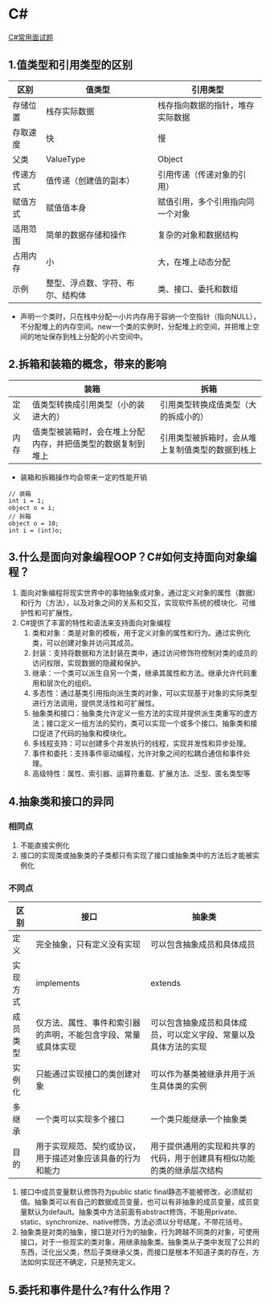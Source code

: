 # C#
[C#常用面试题](https://blog.csdn.net/itzhangzx/article/details/131302117)
## 1.值类型和引用类型的区别
| 区别 | 值类型      | 引用类型 |
| ----------- | ----------- | ----------- |
| 存储位置 | 栈存实际数据      | 栈存指向数据的指针，堆存实际数据       |
| 存取速度 | 快   | 慢        |
| 父类 | ValueType   | Object        |
| 传递方式 | 值传递（创建值的副本）   | 引用传递（传递对象的引用）        |
| 赋值方式 | 赋值值本身   | 赋值引用，多个引用指向同一个对象        |
| 适用范围 | 简单的数据存储和操作   | 复杂的对象和数据结构       |
| 占用内存 | 小   | 大，在堆上动态分配        |
| 示例 | 整型、浮点数、字符、布尔、结构体   | 类、接口、委托和数组        |
* 声明一个类时，只在栈中分配一小片内存用于容纳一个空指针（指向NULL），不分配堆上的内存空间。new一个类的实例时，分配堆上的空间，并把堆上空间的地址保存到栈上分配的小片空间中。
## 2.拆箱和装箱的概念，带来的影响
|  | 装箱 | 拆箱 |
| ----------- | ----------- | ----------- |
| 定义 | 值类型转换成引用类型（小的装进大的）      | 引用类型转换成值类型（大的拆成小的）       |
| 内存 | 值类型被装箱时，会在堆上分配内存，并把值类型的数据复制到堆上   | 引用类型被拆箱时，会从堆上复制值类型的数据到栈上        |
* 装箱和拆箱操作均会带来一定的性能开销
```CSharp
// 装箱
int i = 1;
object o = i;
// 拆箱
object o = 10;
int i = (int)o;
```
## 3.什么是面向对象编程OOP？C#如何支持面向对象编程？
1. 面向对象编程将现实世界中的事物抽象成对象，通过定义对象的属性（数据）和行为（方法），以及对象之间的关系和交互，实现软件系统的模块化、可维护性和可扩展性。
2. C#提供了丰富的特性和语法来支持面向对象编程
   1. 类和对象：类是对象的模板，用于定义对象的属性和行为。通过实例化类，可以创建对象并访问其成员。
   2. 封装：支持将数据和方法封装在类中，通过访问修饰符控制对类的成员的访问权限，实现数据的隐藏和保护。
   3. 继承：一个类可以派生自另一个类，继承其属性和方法。继承允许代码重用和层次化的组织。
   4. 多态性：通过基类引用指向派生类的对象，可以实现基于对象的实际类型进行方法调用，提供灵活性和可扩展性。
   5. 抽象类和接口：抽象类允许定义一些方法的实现并提供派生类重写的虚方法；接口定义一组方法的契约，类可以实现一个或多个接口。抽象类和接口促进了代码的抽象和模块化。
   6. 多线程支持：可以创建多个并发执行的线程，实现并发性和异步处理。
   7. 事件和委托：支持事件驱动编程，允许对象之间的松耦合通信和事件处理。
   8. 高级特性：属性、索引器、运算符重载、扩展方法、泛型、匿名类型等
## 4.抽象类和接口的异同
### 相同点
1. 不能直接实例化
2. 接口的实现类或抽象类的子类都只有实现了接口或抽象类中的方法后才能被实例化
### 不同点
| 区别 | 接口 | 抽象类 |
|---|---|---|
| 定义 | 完全抽象，只有定义没有实现 | 可以包含抽象成员和具体成员 |
| 实现方式 | implements | extends |
| 成员类型 | 仅方法、属性、事件和索引器的声明，不能包含字段、常量或具体实现 | 可以包含抽象成员和具体成员，可以定义字段、常量以及具体方法的实现 |
| 实例化 | 只能通过实现接口的类创建对象 | 可以作为基类被继承并用于派生具体类的实例 |
| 多继承 | 一个类可以实现多个接口 | 一个类只能继承一个抽象类 |
| 目的 | 用于实现规范、契约或协议，用于描述对象应该具备的行为和能力 | 用于提供通用的实现和共享的代码，用于创建具有相似功能的类的继承层次结构 |
1. 接口中成员变量默认修饰符为public static final静态不能被修改，必须赋初值。抽象类可以有自己的数据成员变量，也可以有非抽象的成员变量，成员变量默认为default。抽象类中方法前面有abstract修饰，不能用private、static、synchronize、native修饰，方法必须以分号结尾，不带花括号。
2. 抽象类是对类的抽象，接口是对行为的抽象，行为跨越不同类的对象，可使用接口，对于一些现实的类对象，用继承抽象类。抽象类从子类中发现了公共的东西，泛化出父类，然后子类继承父类，而接口是根本不知道子类的存在，方法如何实现还不确定，只是预先定义。
## 5.委托和事件是什么?有什么作用？

